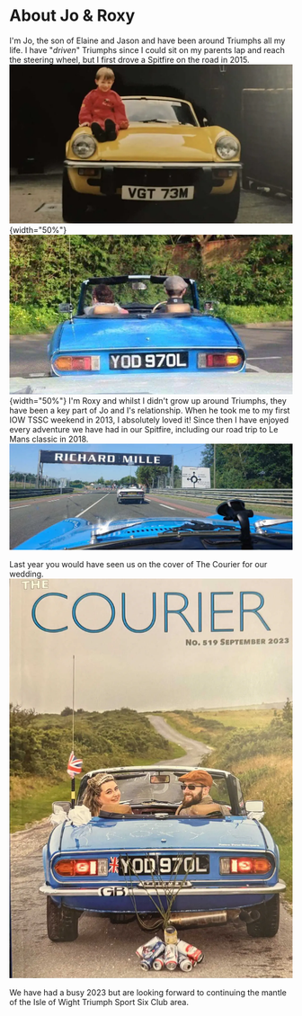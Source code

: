 # About Jo & Roxy

I'm Jo, the son of Elaine and Jason and have been around Triumphs all my life.
I have "*driven*" Triumphs since I could sit on my parents lap and reach the steering wheel, but I first drove a Spitfire on the road in 2015.
![Jo sat on a spitfire](/assets/jovgt.webp "Jo sat on a spitfire"){width="50%"}![my first time driving a spitfire](/assets/1stdrive.webp "my first time driving a spitfire"){width="50%"}
I'm Roxy and whilst I didn't grow up around Triumphs, they have been a key part of Jo and I's relationship. When he took me to my first IOW TSSC weekend in 2013, I absolutely loved it! Since then I have enjoyed every adventure we have had in our Spitfire, including our road trip to Le Mans classic in 2018.
![driving at lemans](/assets/lemans.webp)

Last year you would have seen us on the cover of The Courier for our wedding.
![Jo and Roxy in their spitfire on there wedding day](/assets/courier.webp "Jo and Roxy in their spitfire on there wedding day")

We have had a busy 2023 but are looking forward to continuing the mantle of the Isle of Wight Triumph Sport Six Club area.
